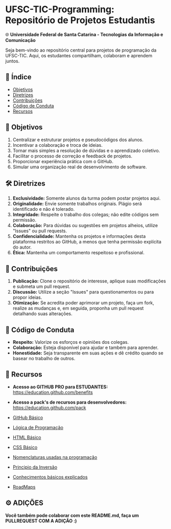 
# UFSC-TIC-Programming: Repositório de Projetos Estudantis

🌐 **Universidade Federal de Santa Catarina - Tecnologias da Informação e Comunicação**

Seja bem-vindo ao repositório central para projetos de programação da UFSC-TIC. Aqui, os estudantes compartilham, colaboram e aprendem juntos.

## 📌 Índice
- [Objetivos](#-objetivos)
- [Diretrizes](#-diretrizes)
- [Contribuições](#-contribuições)
- [Código de Conduta](#-código-de-conduta)
- [Recursos](#-recursos)

## 🎯 Objetivos
1. Centralizar e estruturar projetos e pseudocódigos dos alunos.
2. Incentivar a colaboração e troca de ideias.
3. Tornar mais simples a resolução de dúvidas e o aprendizado coletivo.
4. Facilitar o processo de correção e feedback de projetos.
5. Proporcionar experiência prática com o GitHub.
6. Simular uma organização real de desenvolvimento de software.

## 🛠 Diretrizes
1. **Exclusividade:** Somente alunos da turma podem postar projetos aqui.
2. **Originalidade:** Envie somente trabalhos originais. Plágio será identificado e não é tolerado.
3. **Integridade:** Respeite o trabalho dos colegas; não edite códigos sem permissão.
4. **Colaboração:** Para dúvidas ou sugestões em projetos alheios, utilize "Issues" ou pull requests.
5. **Confidencialidade:** Mantenha os projetos e informações desta plataforma restritos ao GitHub, a menos que tenha permissão explícita do autor.
6. **Ética:** Mantenha um comportamento respeitoso e profissional.

## 🚀 Contribuições
1. **Publicação:** Clone o repositório de interesse, aplique suas modificações e submeta um pull request.
2. **Discussão:** Utilize a seção "Issues" para questionamentos ou para propor ideias.
3. **Otimização:** Se acredita poder aprimorar um projeto, faça um fork, realize as mudanças e, em seguida, proponha um pull request detalhando suas alterações.

## 🤝 Código de Conduta
- **Respeito:** Valorize os esforços e opiniões dos colegas.
- **Colaboração:** Esteja disponível para ajudar e também para aprender.
- **Honestidade:** Seja transparente em suas ações e dê crédito quando se basear no trabalho de outros.

## 🔗 Recursos
- **Acesso ao GITHUB PRO para ESTUDANTES:** https://education.github.com/benefits
- **Acesso a pack's de recursos para desenvolvedores:** https://education.github.com/pack

- [GitHub Básico](https://youtu.be/kB5e-gTAl_s?si=4g1d5kZhDYs0L2Pv)
- [Lógica de Programação](https://www.youtube.com/watch?v=8mei6uVttho&list=PLHz_AreHm4dmSj0MHol_aoNYCSGFqvfXV)
- [HTML Básico](https://www.youtube.com/watch?v=sj0p9O85AIg&list=PL2Fdisxwzt_cajoGVWTx44wM6Ht09QJ3A)
- [CSS Básico](https://www.youtube.com/watch?v=HtVRRHoASes&list=PL2Fdisxwzt_f5C7Mv0kg1EAHhy2VJLf1c)
- [Nomenclaturas usadas na programação](https://youtu.be/BTENKdRVS2U?si=AEpl0tjcP1xIKAbM&t=102)
- [Principio da Inversão](https://youtu.be/jtzBhKkUKXs?si=q9hi8Ow-RgKIFn-X)
- [Conhecimentos básicos explicados](https://youtu.be/sx4hAHhO9CY?si=l17QmPwV7JMAkwqw)
- [RoadMaps](https://roadmap.sh/)

## ⚙ ADIÇÕES
**Você também pode colaborar com este README.md, faça um PULLREQUEST COM A ADIÇÃO :)**
